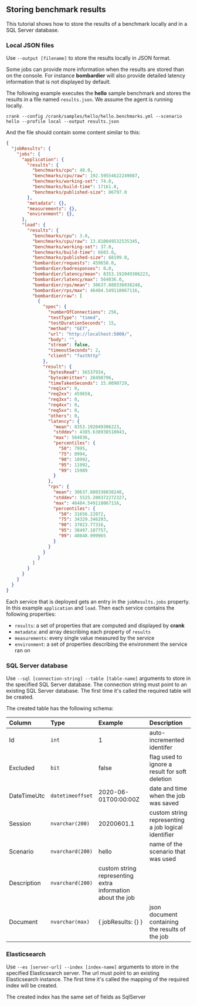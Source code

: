 ## Storing benchmark results

This tutorial shows how to store the results of a benchmark locally and in a SQL Server database.

### Local JSON files

Use `--output [filename]` to store the results locally in JSON format. 

Some jobs can provide more information when the results are stored than on the console. For instance __bombardier__ will also provide detailed latency information that is not displayed by default.

The following example executes the __hello__ sample benchmark and stores the results in a file named `results.json`. We assume the agent is running locally.

```
crank --config /crank/samples/hello/hello.benchmarks.yml --scenario hello --profile local --output results.json 
```

And the file should contain some content similar to this:

```json
{
  "jobResults": {
    "jobs": {
      "application": {
        "results": {
          "benchmarks/cpu": 48.0,
          "benchmarks/cpu/raw": 192.59554622249087,
          "benchmarks/working-set": 74.0,
          "benchmarks/build-time": 17161.0,
          "benchmarks/published-size": 86797.0
        },
        "metadata": {},
        "measurements": {},
        "environment": {},
      },
      "load": {
        "results": {
          "benchmarks/cpu": 3.0,
          "benchmarks/cpu/raw": 13.810049532535345,
          "benchmarks/working-set": 37.0,
          "benchmarks/build-time": 6603.0,
          "benchmarks/published-size": 68199.0,
          "bombardier/requests": 459658.0,
          "bombardier/badresponses": 0.0,
          "bombardier/latency/mean": 8353.192049306223,
          "bombardier/latency/max": 564036.0,
          "bombardier/rps/mean": 30637.880336038248,
          "bombardier/rps/max": 46484.549118067116,
          "bombardier/raw": [
            {
              "spec": {
                "numberOfConnections": 256,
                "testType": "timed",
                "testDurationSeconds": 15,
                "method": "GET",
                "url": "http://localhost:5000/",
                "body": "",
                "stream": false,
                "timeoutSeconds": 2,
                "client": "fasthttp"
              },
              "result": {
                "bytesRead": 56537934,
                "bytesWritten": 28498796,
                "timeTakenSeconds": 15.0090729,
                "req1xx": 0,
                "req2xx": 459658,
                "req3xx": 0,
                "req4xx": 0,
                "req5xx": 0,
                "others": 0,
                "latency": {
                  "mean": 8353.192049306223,
                  "stddev": 4385.638938510043,
                  "max": 564036,
                  "percentiles": {
                    "50": 7995,
                    "75": 8994,
                    "90": 10992,
                    "95": 11992,
                    "99": 15989
                  }
                },
                "rps": {
                  "mean": 30637.880336038248,
                  "stddev": 5525.200372272327,
                  "max": 46484.549118067116,
                  "percentiles": {
                    "50": 31656.22072,
                    "75": 34329.346203,
                    "90": 37023.77316,
                    "95": 38497.187757,
                    "99": 40848.999965
                  }
                }
              }
            }
          ]
        }
      }
    }
  }
}
```

Each service that is deployed gets an entry in the `jobResults.jobs` property. In this example `application` and `load`. Then each service contains the following properties:

- `results`: a set of properties that are computed and displayed by **crank**
- `metadata`: and array describing each property of `results`
- `measurements`: every single value measured by the service
- `environment`: a set of properties describing the environment the service ran on

### SQL Server database

Use `--sql [connection-string] --table [table-name]` arguments to store in the specified SQL Server database. The connection string must point to an existing SQL Server database. The first time it's called the required table will be created.

The created table has the following schema:


| Column         | Type     | Example     | Description     |
| :------------- | :---------- | :----------- | :----------- |
| Id | `int` | 1 | auto-incremented identifer |
| Excluded | `bit` | false | flag used to ignore a result for soft deletion |
| DateTimeUtc | `datetimeoffset` | 2020-06-01T00:00:00Z | date and time when the job was saved |
| Session | `nvarchar(200)` | 20200601.1 | custom string representing a job logical identifier |
| Scenario | `nvarchard(200)` | hello | name of the scenario that was used |
| Description | `nvarchard(200)` | custom string representing extra information about the job | |
| Document | `nvarchar(max)` | { jobResults: {} } | json document containing the results of the job |

### Elasticsearch

Use `--es [server-url] --index [index-name]` arguments to store in the specified Elasticsearch server. The url must point to an existing Elasticsearch instance. The first time it's called the mapping of the required index will be created.

The created index has the same set of fields as SqlServer